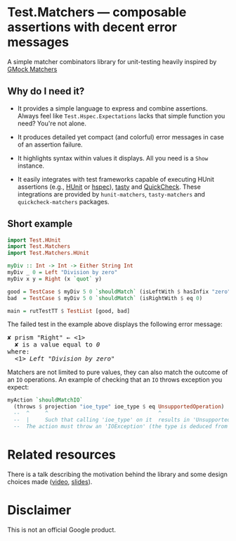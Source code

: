 # Test.Matchers — composable assertions with decent error messages

A simple matcher combinators library for unit-testing heavily inspired by [GMock Matchers][1]

## Why do I need it?

  * It provides a simple language to express and combine assertions.
    Always feel like `Test.Hspec.Expectations` lacks that simple function you need?
    You're not alone.

  * It produces detailed yet compact (and colorful) error messages in case of an assertion failure.

  * It highlights syntax within values it displays.
    All you need is a `Show` instance.

  * It easily integrates with test frameworks capable of executing HUnit assertions (e.g., [HUnit][2] or [hspec][3]), [tasty][4] and [QuickCheck][5].
    These integrations are provided by `hunit-matchers`, `tasty-matchers` and `quickcheck-matchers` packages.

## Short example

```haskell
import Test.HUnit
import Test.Matchers
import Test.Matchers.HUnit

myDiv :: Int -> Int -> Either String Int
myDiv _ 0 = Left "Division by zero"
myDiv x y = Right (x `quot` y)

good = TestCase $ myDiv 5 0 `shouldMatch` (isLeftWith $ hasInfix "zero")
bad  = TestCase $ myDiv 5 0 `shouldMatch` (isRightWith $ eq 0)

main = rutTestTT $ TestList [good, bad]
```

The failed test in the example above displays the following error message:

<pre><span>✘ prism "Right"</span> ← <1>
  <span>✘ is a value equal to <em>0</em></span>
where:
  <1> <em>Left "Division by zero"</em></pre>

Matchers are not limited to pure values, they can also match the outcome of an `IO` operations.
An example of checking that an `IO` throws exception you expect:

```haskell
myAction `shouldMatchIO`
  (throws $ projection "ioe_type" ioe_type $ eq UnsupportedOperation)
  --  ^     ^                                   ^ 
  --  |     Such that calling 'ioe_type' on it  results in 'UnsupportedOperation'
  --  The action must throw an 'IOException' (the type is deduced from the 'projection')
```

# Related resources

There is a talk describing the motivation behind the library and some design choices made ([video][6], [slides][7]).

# Disclaimer

This is not an official Google product.

[1]: https://github.com/google/googletest/blob/master/googlemock/docs/CheatSheet.md#matchers
[2]: https://github.com/hspec/HUnit#readme
[3]: https://hspec.github.io
[4]: https://github.com/feuerbach/tasty
[5]: http://hackage.haskell.org/package/QuickCheck
[6]: https://www.youtube.com/watch?v=6F_KYfe442Y
[7]: https://github.com/meiersi/HaskellerZ/blob/master/meetups/2018-10-25-embracing-the-failure/Slides.pdf

